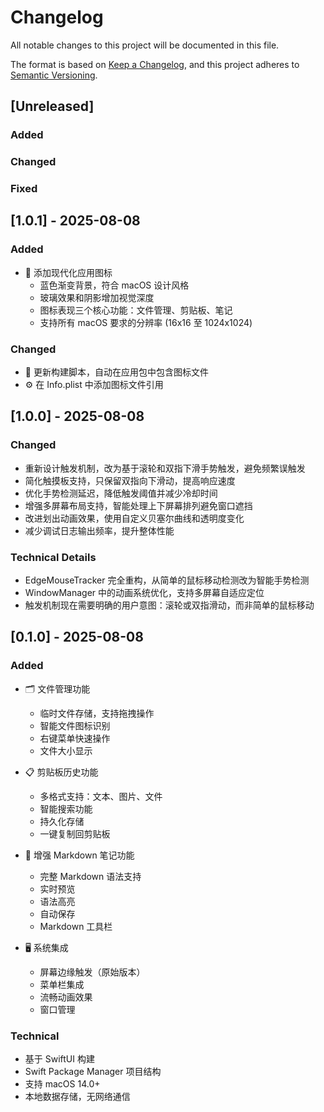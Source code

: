 # Changelog

All notable changes to this project will be documented in this file.

The format is based on [Keep a Changelog](https://keepachangelog.com/en/1.0.0/),
and this project adheres to [Semantic Versioning](https://semver.org/spec/v2.0.0.html).

## [Unreleased]

### Added

### Changed

### Fixed

## [1.0.1] - 2025-08-08

### Added
- 🎨 添加现代化应用图标
  - 蓝色渐变背景，符合 macOS 设计风格
  - 玻璃效果和阴影增加视觉深度
  - 图标表现三个核心功能：文件管理、剪贴板、笔记
  - 支持所有 macOS 要求的分辨率 (16x16 至 1024x1024)

### Changed
- 🔧 更新构建脚本，自动在应用包中包含图标文件
- ⚙️ 在 Info.plist 中添加图标文件引用

## [1.0.0] - 2025-08-08

### Changed
- 重新设计触发机制，改为基于滚轮和双指下滑手势触发，避免频繁误触发
- 简化触摸板支持，只保留双指向下滑动，提高响应速度
- 优化手势检测延迟，降低触发阈值并减少冷却时间
- 增强多屏幕布局支持，智能处理上下屏幕排列避免窗口遮挡
- 改进划出动画效果，使用自定义贝塞尔曲线和透明度变化
- 减少调试日志输出频率，提升整体性能

### Technical Details
- EdgeMouseTracker 完全重构，从简单的鼠标移动检测改为智能手势检测
- WindowManager 中的动画系统优化，支持多屏幕自适应定位
- 触发机制现在需要明确的用户意图：滚轮或双指滑动，而非简单的鼠标移动

## [0.1.0] - 2025-08-08

### Added
- 🗂️ 文件管理功能
  - 临时文件存储，支持拖拽操作
  - 智能文件图标识别
  - 右键菜单快速操作
  - 文件大小显示

- 📋 剪贴板历史功能
  - 多格式支持：文本、图片、文件
  - 智能搜索功能
  - 持久化存储
  - 一键复制回剪贴板

- 📝 增强 Markdown 笔记功能
  - 完整 Markdown 语法支持
  - 实时预览
  - 语法高亮
  - 自动保存
  - Markdown 工具栏

- 🖥️ 系统集成
  - 屏幕边缘触发（原始版本）
  - 菜单栏集成
  - 流畅动画效果
  - 窗口管理

### Technical
- 基于 SwiftUI 构建
- Swift Package Manager 项目结构
- 支持 macOS 14.0+
- 本地数据存储，无网络通信